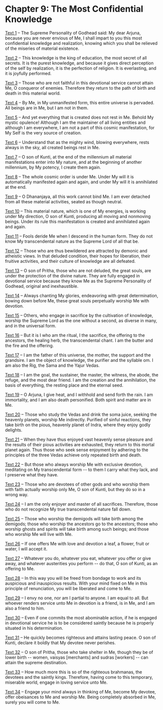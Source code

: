 # Chapter 9: The Most Confidential Knowledge

[Text 1](1.md) – The Supreme Personality of Godhead said: My dear Arjuna, because you are never envious of Me, I shall impart to you this most confidential knowledge and realization, knowing which you shall be relieved of the miseries of material existence.

[Text 2](2.md) – This knowledge is the king of education, the most secret of all secrets. It is the purest knowledge, and because it gives direct perception of the self by realization, it is the perfection of religion. It is everlasting, and it is joyfully performed.

[Text 3](3.md) – Those who are not faithful in this devotional service cannot attain Me, O conqueror of enemies. Therefore they return to the path of birth and death in this material world.

[Text 4](4.md) – By Me, in My unmanifested form, this entire universe is pervaded. All beings are in Me, but I am not in them.

[Text 5](5.md) – And yet everything that is created does not rest in Me. Behold My mystic opulence! Although I am the maintainer of all living entities and although I am everywhere, I am not a part of this cosmic manifestation, for My Self is the very source of creation.

[Text 6](6.md) – Understand that as the mighty wind, blowing everywhere, rests always in the sky, all created beings rest in Me.

[Text 7](7.md) – O son of Kunti, at the end of the millennium all material manifestations enter into My nature, and at the beginning of another millennium, by My potency, I create them again.

[Text 8](8.md) – The whole cosmic order is under Me. Under My will it is automatically manifested again and again, and under My will it is annihilated at the end.

[Text 9](9.md) – O Dhananjaya, all this work cannot bind Me. I am ever detached from all these material activities, seated as though neutral.

[Text 10](10.md) – This material nature, which is one of My energies, is working under My direction, O son of Kunti, producing all moving and nonmoving beings. Under its rule this manifestation is created and annihilated again and again.

[Text 11](11.md) – Fools deride Me when I descend in the human form. They do not know My transcendental nature as the Supreme Lord of all that be.

[Text 12](12.md) – Those who are thus bewildered are attracted by demonic and atheistic views. In that deluded condition, their hopes for liberation, their fruitive activities, and their culture of knowledge are all defeated.

[Text 13](13.md) – O son of Pritha, those who are not deluded, the great souls, are under the protection of the divine nature. They are fully engaged in devotional service because they know Me as the Supreme Personality of Godhead, original and inexhaustible.

[Text 14](14.md) – Always chanting My glories, endeavoring with great determination, bowing down before Me, these great souls perpetually worship Me with devotion.

[Text 15](15.md) – Others, who engage in sacrifice by the cultivation of knowledge, worship the Supreme Lord as the one without a second, as diverse in many, and in the universal form.

[Text 16](16.md) – But it is I who am the ritual, I the sacrifice, the offering to the ancestors, the healing herb, the transcendental chant. I am the butter and the fire and the offering.

[Text 17](17.md) – I am the father of this universe, the mother, the support and the grandsire. I am the object of knowledge, the purifier and the syllable om. I am also the Rig, the Sama and the Yajur Vedas.

[Text 18](18.md) – I am the goal, the sustainer, the master, the witness, the abode, the refuge, and the most dear friend. I am the creation and the annihilation, the basis of everything, the resting place and the eternal seed.

[Text 19](19.md) – O Arjuna, I give heat, and I withhold and send forth the rain. I am immortality, and I am also death personified. Both spirit and matter are in Me.

[Text 20](20.md) – Those who study the Vedas and drink the soma juice, seeking the heavenly planets, worship Me indirectly. Purified of sinful reactions, they take birth on the pious, heavenly planet of Indra, where they enjoy godly delights.

[Text 21](21.md) – When they have thus enjoyed vast heavenly sense pleasure and the results of their pious activities are exhausted, they return to this mortal planet again. Thus those who seek sense enjoyment by adhering to the principles of the three Vedas achieve only repeated birth and death.

[Text 22](22.md) – But those who always worship Me with exclusive devotion, meditating on My transcendental form -- to them I carry what they lack, and I preserve what they have.

[Text 23](23.md) – Those who are devotees of other gods and who worship them with faith actually worship only Me, O son of Kunti, but they do so in a wrong way.

[Text 24](24.md) – I am the only enjoyer and master of all sacrifices. Therefore, those who do not recognize My true transcendental nature fall down.

[Text 25](25.md) – Those who worship the demigods will take birth among the demigods; those who worship the ancestors go to the ancestors; those who worship ghosts and spirits will take birth among such beings; and those who worship Me will live with Me.

[Text 26](26.md) – If one offers Me with love and devotion a leaf, a flower, fruit or water, I will accept it.

[Text 27](27.md) – Whatever you do, whatever you eat, whatever you offer or give away, and whatever austerities you perform -- do that, O son of Kunti, as an offering to Me.

[Text 28](28.md) – In this way you will be freed from bondage to work and its auspicious and inauspicious results. With your mind fixed on Me in this principle of renunciation, you will be liberated and come to Me.

[Text 29](29.md) – I envy no one, nor am I partial to anyone. I am equal to all. But whoever renders service unto Me in devotion is a friend, is in Me, and I am also a friend to him.

[Text 30](30.md) – Even if one commits the most abominable action, if he is engaged in devotional service he is to be considered saintly because he is properly situated in his determination.

[Text 31](31.md) – He quickly becomes righteous and attains lasting peace. O son of Kunti, declare it boldly that My devotee never perishes.

[Text 32](32.md) – O son of Pritha, those who take shelter in Me, though they be of lower birth -- women, vaisyas [merchants] and sudras [workers] -- can attain the supreme destination.

[Text 33](33.md) – How much more this is so of the righteous brahmanas, the devotees and the saintly kings. Therefore, having come to this temporary, miserable world, engage in loving service unto Me.

[Text 34](34.md) – Engage your mind always in thinking of Me, become My devotee, offer obeisances to Me and worship Me. Being completely absorbed in Me, surely you will come to Me.

